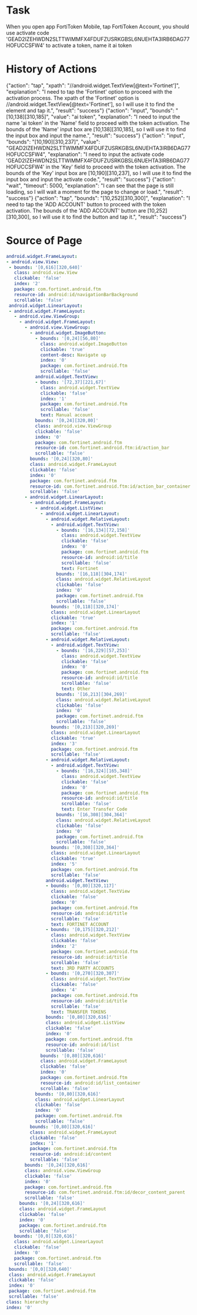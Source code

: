 # Task 
 When you open app FortiToken Mobile, tap FortiToken Account, you should use activate code 'GEAD2IZEHWDN2SLTTWIMMFX4FDUFZUSRKGBSL6NUEHTA3IRB6DAG77HOFUCCSFW4' to activate a token, name it ai token
# History of Actions 
 {"action": "tap", "xpath": "//android.widget.TextView[@text='Fortinet']", "explanation": "I need to tap the 'Fortinet' option to proceed with the activation process. The xpath of the 'Fortinet' option is //android.widget.TextView[@text='Fortinet'], so I will use it to find the element and tap it.", "result": "success"}
{"action": "input", "bounds": "[10,138][310,185]", "value": "ai token", "explanation": "I need to input the name 'ai token' in the 'Name' field to proceed with the token activation. The bounds of the 'Name' input box are [10,138][310,185], so I will use it to find the input box and input the name.", "result": "success"}
{"action": "input", "bounds": "[10,190][310,237]", "value": "GEAD2IZEHWDN2SLTTWIMMFX4FDUFZUSRKGBSL6NUEHTA3IRB6DAG77HOFUCCSFW4", "explanation": "I need to input the activate code 'GEAD2IZEHWDN2SLTTWIMMFX4FDUFZUSRKGBSL6NUEHTA3IRB6DAG77HOFUCCSFW4' in the 'Key' field to proceed with the token activation. The bounds of the 'Key' input box are [10,190][310,237], so I will use it to find the input box and input the activate code.", "result": "success"}
{"action": "wait", "timeout": 5000, "explanation": "I can see that the page is still loading, so I will wait a moment for the page to change or load.", "result": "success"}
{"action": "tap", "bounds": "[10,252][310,300]", "explanation": "I need to tap the 'ADD ACCOUNT' button to proceed with the token activation. The bounds of the 'ADD ACCOUNT' button are [10,252][310,300], so I will use it to find the button and tap it.", "result": "success"}
# Source of Page 
 ```yaml
 android.widget.FrameLayout:
- android.view.View:
  - bounds: '[0,616][320,640]'
    class: android.view.View
    clickable: 'false'
    index: '2'
    package: com.fortinet.android.ftm
    resource-id: android:id/navigationBarBackground
    scrollable: 'false'
  android.widget.LinearLayout:
  - android.widget.FrameLayout:
    - android.view.ViewGroup:
      - android.widget.FrameLayout:
        - android.view.ViewGroup:
          - android.widget.ImageButton:
            - bounds: '[0,24][56,80]'
              class: android.widget.ImageButton
              clickable: 'true'
              content-desc: Navigate up
              index: '0'
              package: com.fortinet.android.ftm
              scrollable: 'false'
            android.widget.TextView:
            - bounds: '[72,37][221,67]'
              class: android.widget.TextView
              clickable: 'false'
              index: '1'
              package: com.fortinet.android.ftm
              scrollable: 'false'
              text: Manual account
            bounds: '[0,24][320,80]'
            class: android.view.ViewGroup
            clickable: 'false'
            index: '0'
            package: com.fortinet.android.ftm
            resource-id: com.fortinet.android.ftm:id/action_bar
            scrollable: 'false'
          bounds: '[0,24][320,80]'
          class: android.widget.FrameLayout
          clickable: 'false'
          index: '0'
          package: com.fortinet.android.ftm
          resource-id: com.fortinet.android.ftm:id/action_bar_container
          scrollable: 'false'
        - android.widget.LinearLayout:
          - android.widget.FrameLayout:
            - android.widget.ListView:
              - android.widget.LinearLayout:
                - android.widget.RelativeLayout:
                  - android.widget.TextView:
                    - bounds: '[16,134][72,158]'
                      class: android.widget.TextView
                      clickable: 'false'
                      index: '0'
                      package: com.fortinet.android.ftm
                      resource-id: android:id/title
                      scrollable: 'false'
                      text: Fortinet
                    bounds: '[16,118][304,174]'
                    class: android.widget.RelativeLayout
                    clickable: 'false'
                    index: '0'
                    package: com.fortinet.android.ftm
                    scrollable: 'false'
                  bounds: '[0,118][320,174]'
                  class: android.widget.LinearLayout
                  clickable: 'true'
                  index: '1'
                  package: com.fortinet.android.ftm
                  scrollable: 'false'
                - android.widget.RelativeLayout:
                  - android.widget.TextView:
                    - bounds: '[16,229][57,253]'
                      class: android.widget.TextView
                      clickable: 'false'
                      index: '0'
                      package: com.fortinet.android.ftm
                      resource-id: android:id/title
                      scrollable: 'false'
                      text: Other
                    bounds: '[16,213][304,269]'
                    class: android.widget.RelativeLayout
                    clickable: 'false'
                    index: '0'
                    package: com.fortinet.android.ftm
                    scrollable: 'false'
                  bounds: '[0,213][320,269]'
                  class: android.widget.LinearLayout
                  clickable: 'true'
                  index: '3'
                  package: com.fortinet.android.ftm
                  scrollable: 'false'
                - android.widget.RelativeLayout:
                  - android.widget.TextView:
                    - bounds: '[16,324][165,348]'
                      class: android.widget.TextView
                      clickable: 'false'
                      index: '0'
                      package: com.fortinet.android.ftm
                      resource-id: android:id/title
                      scrollable: 'false'
                      text: Enter Transfer Code
                    bounds: '[16,308][304,364]'
                    class: android.widget.RelativeLayout
                    clickable: 'false'
                    index: '0'
                    package: com.fortinet.android.ftm
                    scrollable: 'false'
                  bounds: '[0,308][320,364]'
                  class: android.widget.LinearLayout
                  clickable: 'true'
                  index: '5'
                  package: com.fortinet.android.ftm
                  scrollable: 'false'
                android.widget.TextView:
                - bounds: '[0,80][320,117]'
                  class: android.widget.TextView
                  clickable: 'false'
                  index: '0'
                  package: com.fortinet.android.ftm
                  resource-id: android:id/title
                  scrollable: 'false'
                  text: FORTINET ACCOUNT
                - bounds: '[0,175][320,212]'
                  class: android.widget.TextView
                  clickable: 'false'
                  index: '2'
                  package: com.fortinet.android.ftm
                  resource-id: android:id/title
                  scrollable: 'false'
                  text: 3RD PARTY ACCOUNTS
                - bounds: '[0,270][320,307]'
                  class: android.widget.TextView
                  clickable: 'false'
                  index: '4'
                  package: com.fortinet.android.ftm
                  resource-id: android:id/title
                  scrollable: 'false'
                  text: TRANSFER TOKENS
                bounds: '[0,80][320,616]'
                class: android.widget.ListView
                clickable: 'false'
                index: '0'
                package: com.fortinet.android.ftm
                resource-id: android:id/list
                scrollable: 'false'
              bounds: '[0,80][320,616]'
              class: android.widget.FrameLayout
              clickable: 'false'
              index: '0'
              package: com.fortinet.android.ftm
              resource-id: android:id/list_container
              scrollable: 'false'
            bounds: '[0,80][320,616]'
            class: android.widget.LinearLayout
            clickable: 'false'
            index: '0'
            package: com.fortinet.android.ftm
            scrollable: 'false'
          bounds: '[0,80][320,616]'
          class: android.widget.FrameLayout
          clickable: 'false'
          index: '1'
          package: com.fortinet.android.ftm
          resource-id: android:id/content
          scrollable: 'false'
        bounds: '[0,24][320,616]'
        class: android.view.ViewGroup
        clickable: 'false'
        index: '0'
        package: com.fortinet.android.ftm
        resource-id: com.fortinet.android.ftm:id/decor_content_parent
        scrollable: 'false'
      bounds: '[0,24][320,616]'
      class: android.widget.FrameLayout
      clickable: 'false'
      index: '0'
      package: com.fortinet.android.ftm
      scrollable: 'false'
    bounds: '[0,0][320,616]'
    class: android.widget.LinearLayout
    clickable: 'false'
    index: '0'
    package: com.fortinet.android.ftm
    scrollable: 'false'
  bounds: '[0,0][320,640]'
  class: android.widget.FrameLayout
  clickable: 'false'
  index: '0'
  package: com.fortinet.android.ftm
  scrollable: 'false'
class: hierarchy
index: '0'
 
```